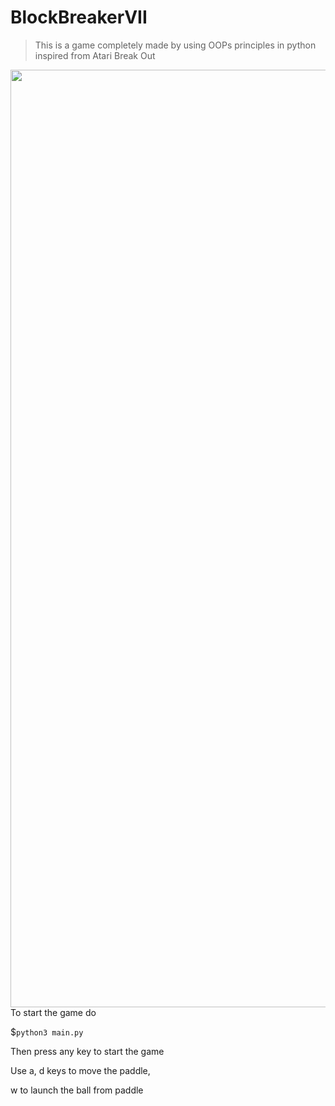# BlockBreakerVII
> This is a game completely made by using OOPs principles in python inspired from Atari Break Out
<img src="https://cdn.discordapp.com/attachments/754022598660063272/825271448801116171/unknown.png" height="1500px"/>
To start the game do

$`python3 main.py`

Then press any key to start the game

Use a, d keys to move the paddle,

w to launch the ball from paddle

